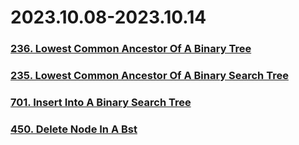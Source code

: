 # 2023.10.08-2023.10.14

### [236. Lowest Common Ancestor Of A Binary Tree](../../all/201-300/236-lowest-common-ancestor-of-a-binary-tree.md)

### [235. Lowest Common Ancestor Of A Binary Search Tree](../../all/201-300/235-lowest-common-ancestor-of-a-binary-search-tree.md)

### [701. Insert Into A Binary Search Tree](../../all/701-800/701-insert-into-a-binary-search-tree.md)

### [450. Delete Node In A Bst](../../all/401-500/450-delete-node-in-a-bst.md)
